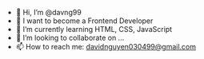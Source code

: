 - 👋 Hi, I’m @davng99
- 👀 I want to become a Frontend Developer 
- 🌱 I’m currently learning HTML, CSS, JavaScript
- 💞️ I’m looking to collaborate on ...
- 📫 How to reach me: davidnguyen030499@gmail.com

<!---
davng99/davng99 is a ✨ special ✨ repository because its `README.md` (this file) appears on your GitHub profile.
You can click the Preview link to take a look at your changes.
--->
